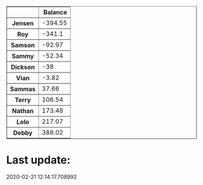 <table border="1" class="dataframe">
  <thead>
    <tr style="text-align: right;">
      <th></th>
      <th>Balance</th>
    </tr>
  </thead>
  <tbody>
    <tr>
      <th>Jensen</th>
      <td>-394.55</td>
    </tr>
    <tr>
      <th>Roy</th>
      <td>-341.1</td>
    </tr>
    <tr>
      <th>Samson</th>
      <td>-92.97</td>
    </tr>
    <tr>
      <th>Sammy</th>
      <td>-52.34</td>
    </tr>
    <tr>
      <th>Dickson</th>
      <td>-38</td>
    </tr>
    <tr>
      <th>Vian</th>
      <td>-3.82</td>
    </tr>
    <tr>
      <th>Sammas</th>
      <td>37.66</td>
    </tr>
    <tr>
      <th>Terry</th>
      <td>106.54</td>
    </tr>
    <tr>
      <th>Nathan</th>
      <td>173.48</td>
    </tr>
    <tr>
      <th>Lolo</th>
      <td>217.07</td>
    </tr>
    <tr>
      <th>Debby</th>
      <td>388.02</td>
    </tr>
  </tbody>
</table><H1>Last update:</H1>2020-02-21 12:14:17.708992
